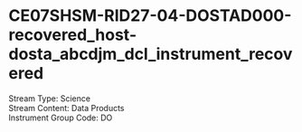 # CE07SHSM-RID27-04-DOSTAD000-recovered_host-dosta_abcdjm_dcl_instrument_recovered

Stream Type: Science<br>
Stream Content: Data Products<br>
Instrument Group Code: DO<br>
